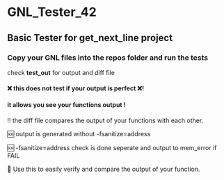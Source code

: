 # GNL_Tester_42
## Basic Tester for get_next_line project

### Copy your GNL files into the repos folder and run the tests

check **test_out** for output and diff file

####  :x: this does not test if your output is perfect :x:!
#### it allows you see your functions output !

:bangbang: the diff file compares the output of your functions with each other.

:sos: output is generated without -fsanitize=address

:sos: -fsanitize=address check is done seperate and output to mem_error if FAIL

:helicopter: Use this to easily verify and compare the output of your function.
